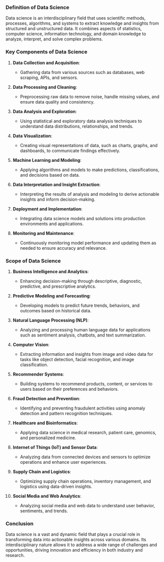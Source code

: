 ### Definition of Data Science

Data science is an interdisciplinary field that uses scientific methods, processes, algorithms, and systems to extract knowledge and insights from structured and unstructured data. It combines aspects of statistics, computer science, information technology, and domain knowledge to analyze, interpret, and solve complex problems.

### Key Components of Data Science

1. **Data Collection and Acquisition**:
    - Gathering data from various sources such as databases, web scraping, APIs, and sensors.

2. **Data Processing and Cleaning**:
    - Preprocessing raw data to remove noise, handle missing values, and ensure data quality and consistency.

3. **Data Analysis and Exploration**:
    - Using statistical and exploratory data analysis techniques to understand data distributions, relationships, and trends.

4. **Data Visualization**:
    - Creating visual representations of data, such as charts, graphs, and dashboards, to communicate findings effectively.

5. **Machine Learning and Modeling**:
    - Applying algorithms and models to make predictions, classifications, and decisions based on data.

6. **Data Interpretation and Insight Extraction**:
    - Interpreting the results of analysis and modeling to derive actionable insights and inform decision-making.

7. **Deployment and Implementation**:
    - Integrating data science models and solutions into production environments and applications.

8. **Monitoring and Maintenance**:
    - Continuously monitoring model performance and updating them as needed to ensure accuracy and relevance.

### Scope of Data Science

1. **Business Intelligence and Analytics**:
    - Enhancing decision-making through descriptive, diagnostic, predictive, and prescriptive analytics.

2. **Predictive Modeling and Forecasting**:
    - Developing models to predict future trends, behaviors, and outcomes based on historical data.

3. **Natural Language Processing (NLP)**:
    - Analyzing and processing human language data for applications such as sentiment analysis, chatbots, and text summarization.

4. **Computer Vision**:
    - Extracting information and insights from image and video data for tasks like object detection, facial recognition, and image classification.

5. **Recommender Systems**:
    - Building systems to recommend products, content, or services to users based on their preferences and behaviors.

6. **Fraud Detection and Prevention**:
    - Identifying and preventing fraudulent activities using anomaly detection and pattern recognition techniques.

7. **Healthcare and Bioinformatics**:
    - Applying data science in medical research, patient care, genomics, and personalized medicine.

8. **Internet of Things (IoT) and Sensor Data**:
    - Analyzing data from connected devices and sensors to optimize operations and enhance user experiences.

9. **Supply Chain and Logistics**:
    - Optimizing supply chain operations, inventory management, and logistics using data-driven insights.

10. **Social Media and Web Analytics**:
    - Analyzing social media and web data to understand user behavior, sentiments, and trends.

### Conclusion

Data science is a vast and dynamic field that plays a crucial role in transforming data into actionable insights across various domains. Its interdisciplinary nature allows it to address a wide range of challenges and opportunities, driving innovation and efficiency in both industry and research.
